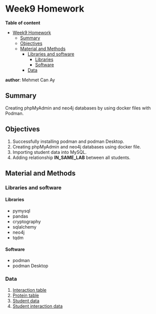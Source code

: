 # Week9 Homework

**Table of content**
- [Week9 Homework](#week9-homework)
  - [Summary](#summary)
  - [Objectives](#objectives)
  - [Material and Methods](#material-and-methods)
    - [Libraries and software](#libraries-and-software)
      - [Libraries](#libraries)
      - [Software](#software)
    - [Data](#data)

**author**: Mehmet Can Ay

## Summary
Creating phpMyAdmin and neo4j databases by using docker files with Podman.

## Objectives
1. Successfully installing podman and podman Desktop.
2. Creating phpMyAdmin and neo4j databases using docker file.
3. Importing student data into MySQL.
4. Adding relationship **IN_SAME_LAB** between all students.

## Material and Methods

### Libraries and software

#### Libraries

- pymysql
- pandas
- cryptography
- sqlalchemy
- neo4j
- tqdm

#### Software

- podman
- podman Desktop

### Data

1. [Interaction table](./data/interaction.tsv.zip)
2. [Protein table](./data/protein.tsv.zip)
3. [Student data](./data/students.tsv)
4. [Student interaction data](./data/student_interaction.tsv)